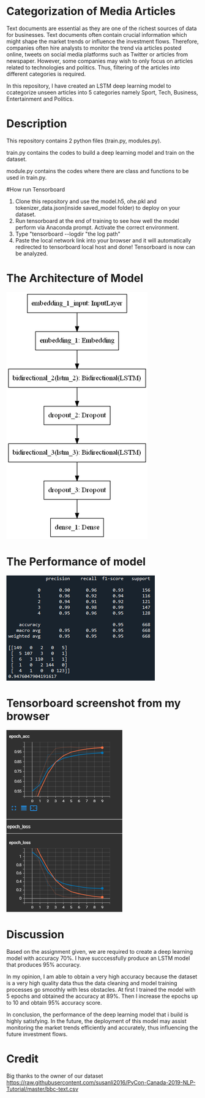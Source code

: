# Categorization of Media Articles
Text documents are essential as they are one of the richest sources of data for businesses. Text documents often contain crucial information which might shape
the market trends or influence the investment flows. Therefore, companies often hire analysts to monitor the trend via articles posted online, tweets on social media
platforms such as Twitter or articles from newspaper. However, some companies may wish to only focus on articles related to technologies and politics. Thus,
filtering of the articles into different categories is required. 

In this repository, I have created an LSTM deep learning model to ccategorize unseen articles into 5 categories namely Sport, Tech, Business, Entertainment and
Politics.

# Description
This repository contains 2 python files (train.py, modules.py).

train.py contains the codes to build a deep learning model and train on the dataset.

module.py contains the codes where there are class and functions to be used in train.py.

#How run Tensorboard

1. Clone this repository and use the model.h5, ohe.pkl and tokenizer_data.json(inside saved_model folder) to deploy on your dataset.
2. Run tensorboard at the end of training to see how well the model perform via Anaconda prompt. Activate the correct environment.
3. Type "tensorboard --logdir "the log path"
4. Paste the local network link into your browser and it will automatically redirected to tensorboard local host and done! Tensorboard is now can be analyzed.

# The Architecture of Model
![The Architecture of Model](model_architecture.png)

# The Performance of model
![The Performance of model](model_performance.PNG)

# Tensorboard screenshot from my browser
![Tensorboard](tensorboard.PNG)

# Discussion
Based on the assignment given, we are required to create a deep learning model with accuracy 70%. I have succcessfully produce an LSTM model that produces 95% accuracy.

In my opinion, I am able to obtain a very high accuracy because the dataset is a very high quality data thus the data cleaning and model training processes go smoothly with less obstacles. At first I trained the model with 5 epochs and obtained the accuracy at 89%. Then I increase the epochs up to 10 and obtain 95% accuracy score. 

In conclusion, the performance of the deep learning model that i build is highly satisfying. In the future, the deployment of this model may assist monitoring the market trends efficiently and accurately, thus influencing the future investment flows.

# Credit
Big thanks to the owner of our dataset https://raw.githubusercontent.com/susanli2016/PyCon-Canada-2019-NLP-Tutorial/master/bbc-text.csv
